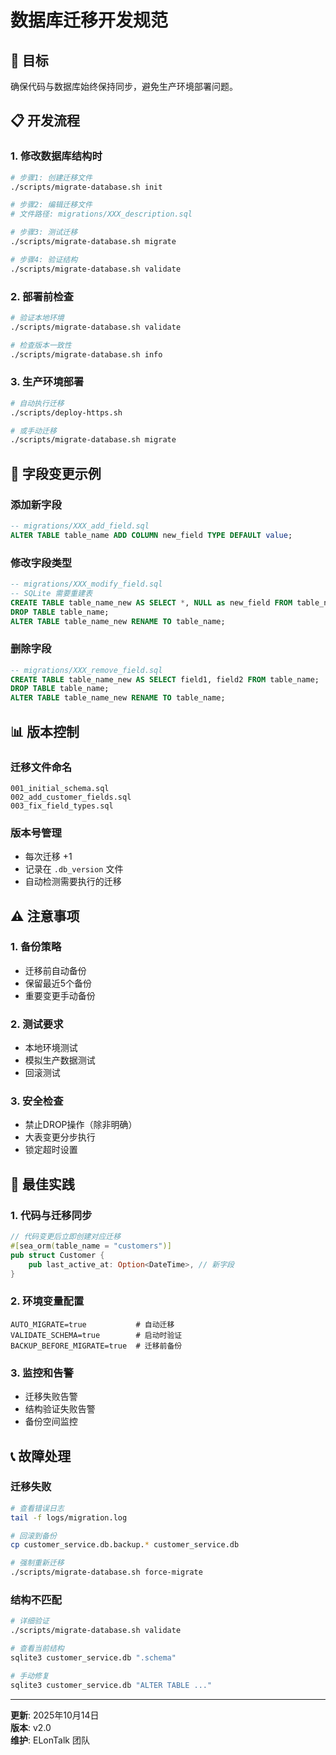 # 数据库迁移开发规范

## 🎯 目标
确保代码与数据库始终保持同步，避免生产环境部署问题。

## 📋 开发流程

### 1. 修改数据库结构时
```bash
# 步骤1: 创建迁移文件
./scripts/migrate-database.sh init

# 步骤2: 编辑迁移文件
# 文件路径: migrations/XXX_description.sql

# 步骤3: 测试迁移
./scripts/migrate-database.sh migrate

# 步骤4: 验证结构
./scripts/migrate-database.sh validate
```

### 2. 部署前检查
```bash
# 验证本地环境
./scripts/migrate-database.sh validate

# 检查版本一致性
./scripts/migrate-database.sh info
```

### 3. 生产环境部署
```bash
# 自动执行迁移
./scripts/deploy-https.sh

# 或手动迁移
./scripts/migrate-database.sh migrate
```

## 🔧 字段变更示例

### 添加新字段
```sql
-- migrations/XXX_add_field.sql
ALTER TABLE table_name ADD COLUMN new_field TYPE DEFAULT value;
```

### 修改字段类型
```sql
-- migrations/XXX_modify_field.sql
-- SQLite 需要重建表
CREATE TABLE table_name_new AS SELECT *, NULL as new_field FROM table_name;
DROP TABLE table_name;
ALTER TABLE table_name_new RENAME TO table_name;
```

### 删除字段
```sql
-- migrations/XXX_remove_field.sql
CREATE TABLE table_name_new AS SELECT field1, field2 FROM table_name;
DROP TABLE table_name;
ALTER TABLE table_name_new RENAME TO table_name;
```

## 📊 版本控制

### 迁移文件命名
```
001_initial_schema.sql
002_add_customer_fields.sql
003_fix_field_types.sql
```

### 版本号管理
- 每次迁移 +1
- 记录在 `.db_version` 文件
- 自动检测需要执行的迁移

## ⚠️ 注意事项

### 1. 备份策略
- 迁移前自动备份
- 保留最近5个备份
- 重要变更手动备份

### 2. 测试要求
- 本地环境测试
- 模拟生产数据测试
- 回滚测试

### 3. 安全检查
- 禁止DROP操作（除非明确）
- 大表变更分步执行
- 锁定超时设置

## 🚀 最佳实践

### 1. 代码与迁移同步
```rust
// 代码变更后立即创建对应迁移
#[sea_orm(table_name = "customers")]
pub struct Customer {
    pub last_active_at: Option<DateTime>, // 新字段
}
```

### 2. 环境变量配置
```properties
AUTO_MIGRATE=true           # 自动迁移
VALIDATE_SCHEMA=true        # 启动时验证
BACKUP_BEFORE_MIGRATE=true  # 迁移前备份
```

### 3. 监控和告警
- 迁移失败告警
- 结构验证失败告警
- 备份空间监控

## 📞 故障处理

### 迁移失败
```bash
# 查看错误日志
tail -f logs/migration.log

# 回滚到备份
cp customer_service.db.backup.* customer_service.db

# 强制重新迁移
./scripts/migrate-database.sh force-migrate
```

### 结构不匹配
```bash
# 详细验证
./scripts/migrate-database.sh validate

# 查看当前结构
sqlite3 customer_service.db ".schema"

# 手动修复
sqlite3 customer_service.db "ALTER TABLE ..."
```

---
**更新**: 2025年10月14日  
**版本**: v2.0  
**维护**: ELonTalk 团队